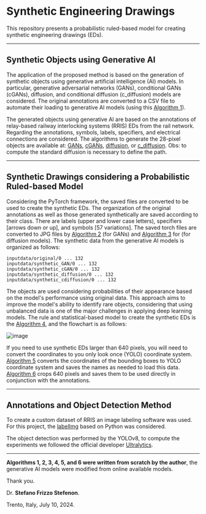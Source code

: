# Synthetic Engineering Drawings

This repository presents a probabilistic ruled-based model for creating synthetic engineering drawings (EDs). 

---

## Synthetic Objects using Generative AI

The application of the proposed method is based on the generation of synthetic objects using generative artificial intelligence (AI) models. In particular, generative adversarial networks (GANs), conditional GANs (cGANs), diffusion, and conditional diffusion (c_diffusion) models are considered. The original annotations are converted to a CSV file to automate their loading to generative AI models (using this [Algorithm 1](https://colab.research.google.com/github/SFStefenon/synthetic_ED/blob/main/save_CSV_file_from_images_annotated.ipynb)).

The generated objects using generative AI are based on the annotations of relay-based railway interlocking systems (RRIS) EDs from the rail network. Regarding the annotations, symbols, labels, specifiers, and electrical connections are considered. The algorithms to generate the 28-pixel objects are available at:
[GANs](https://colab.research.google.com/github/SFStefenon/synthetic_ED/blob/main/gans.ipynb), 
[cGANs](https://colab.research.google.com/github/SFStefenon/synthetic_ED/blob/main/c_gans.ipynb), 
[diffusion](https://colab.research.google.com/github/SFStefenon/synthetic_ED/blob/main/difussion.ipynb), or 
[c_diffusion](https://colab.research.google.com/github/SFStefenon/synthetic_ED/blob/main/c_difussion.ipynb). Obs: to compute the standard diffusion is necessary to define the path.

---

## Synthetic Drawings considering a Probabilistic Ruled-based Model

Considering the PyTorch framework, the saved files are converted to be used to create the synthetic EDs. The organization of the original annotations as well as those generated synthetically are saved according to their class. There are labels (upper and lower case letters), specifiers [arrows down or up], and symbols [57 variations]. The saved torch files are converted to JPG files by [Algorithm 2](https://colab.research.google.com/github/SFStefenon/synthetic_ED/blob/main/c_gan_convert_to_jpg.ipynb) (for GANs) and [Algorithm 3](https://colab.research.google.com/github/SFStefenon/synthetic_ED/blob/main/c_diffusion_convert_to_jpg.ipynb) for (for diffusion models). The synthetic data from the generative AI models is organized as follows:
```
inputdata/original/0 ... 132
inputdata/synthetic_GAN/0 ... 132
inputdata/synthetic_cGAN/0 ... 132
inputdata/synthetic_diffusion/0 ... 132
inputdata/synthetic_cdiffusion/0 ... 132
```

The objects are used considering probabilities of their appearance based on the model's performance using original data. This approach aims to improve the model's ability to identify rare objects, considering that using unbalanced data is one of the major challenges in applying deep learning models. The rule and statistical-based model to create the synthetic EDs is the [Algorithm 4](https://colab.research.google.com/github/SFStefenon/synthetic_ED/blob/main/synthetic_EDs.ipynb), and the flowchart is as follows:

![image](https://github.com/SFStefenon/synthetic_ED/assets/88292916/1f6741c8-7800-454d-b95f-a80d514180a4)

If you need to use synthetic EDs larger than 640 pixels, you will need to convert the coordinates to you only look once (YOLO) coordinate system. [Algorithm 5](https://colab.research.google.com/github/SFStefenon/synthetic_ED/blob/main/save_640_640_BBs_for_YOLO.ipynb) converts the coordinates of the bounding boxes to YOLO coordinate system and saves the names as needed to load this data. [Algorithm 6](https://colab.research.google.com/github/SFStefenon/synthetic_ED/blob/main/save_640_640_slide_window_for_YOLO.ipynb) crops 640 pixels and saves them to be used directly in conjunction with the annotations.

---

## Annotations and Object Detection Method

To create a custom dataset of RRIS an image labeling software was used. For this project, the [labelImg](https://github.com/heartexlabs/labelImg) based on Python was considered.

The object detection was performed by the YOLOv8, to compute the experiments we followed the official developer [Ultralytics](https://github.com/ultralytics/ultralytics).

---

**Algorithms 1, 2, 3, 4, 5, and 6 were written from scratch by the author**, the generative AI models were modified from online available models.

Thank you.

Dr. **Stefano Frizzo Stefenon**.

Trento, Italy, July 10, 2024.
